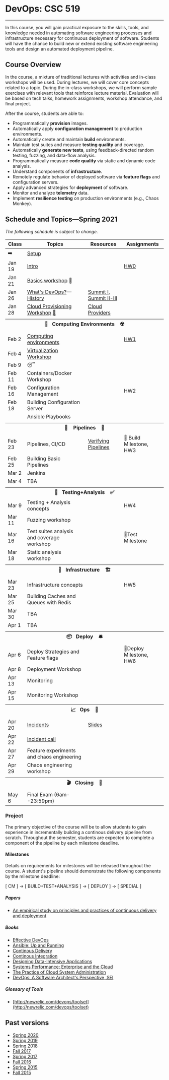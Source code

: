 # DevOps: CSC 519
-------------------------

In this course, you will gain practical exposure to the skills, tools, and knowledge needed in automating software engineering processes and infrastructure necessary for continuous deployment of software. Students will have the chance to build new or extend existing software engineering tools and design an automated deployment pipeline.

## Course Overview

In the course, a mixture of traditional lectures with activities and in-class workshops will be used.  During lectures, we will cover core concepts related to a topic. During the in-class workshops, we will perform sample exercises with relevant tools that reinforce lecture material.  Evaluation will be based on tech talks, homework assignments, workshop attendance, and final project.

After the course, students are able to:

* Programmatically **provision** images.
* Automatically apply **configuration management** to production environments.
* Automatically create and maintain **build** environments.
* Maintain test suites and measure **testing quality** and coverage.
* Automatically **generate new tests**, using feedback-directed random testing, fuzzing, and data-flow analysis.
* Programmatically measure **code quality** via static and dynamic code analysis.
* Understand components of **infrastructure**.
* Remotely regulate behavior of deployed software via **feature flags** and configuration servers.
* Apply advanced strategies for **deployment** of software.
* Monitor and analyze **telemetry** data.
* Implement **resilience testing** on production environments (e.g., Chaos Monkey).

## Schedule and Topics—Spring 2021

*The following schedule is subject to change.*

<!-- 
Jan 19 (HW0)
Jan 21 
Jan 26 
Jan 28

Feb 2 Computing Environments [M1] (HW1) 
Feb 4
Feb 11  
Feb 16
Feb 18

Feb 23 Pipelines (M2) HW2
Feb 25
Mar 2
Mar 4

Mar 9  Test  HW3
Mar 11
Mar 16
Mar 18

Mar 23 Infrastructure (M3) HW4 
Mar 25
Mar 30
Apr 1

Apr 6  Deploy HW5
Apr 8
Apr 13
Apr 15

Apr 20  Ops/Chaos
Apr 22
Apr 27
Apr 29

May 6 (Thursday) Exam -->

| Class    | Topics                           |  Resources | Assignments       |
|----------|----------------------------------|------------| ----------------  |
|  ➡️      | [Setup](Boot.md) 
| Jan 19  | [Intro](https://drive.google.com/file/d/1ieVJug_pqDZjZyATphZ6s16c2oNVhxGc/view?usp=sharing) | | [HW0](HW/HW0-Z.md) 
| Jan 21  | [Basics workshop](https://github.com/chrisparnin/EngineeringBasics) 🥾 
| Jan 26  | [What's DevOps?](https://drive.google.com/file/d/195ZTHWSdExT4crsfm7K47N6Fk5BqP8Bn/view?usp=sharing)—[History](https://drive.google.com/file/d/1vUti511jC2R9zXTlSgpw6Ssx7JrP8IrO/view?usp=sharing) | [Summit I](https://github.com/CSC-DevOps/Course/blob/master/Readings/AdagesI.pdf), [Summit II-III](https://github.com/CSC-DevOps/Course/blob/master/Readings/CACM_DevOps.pdf)  |
| Jan 28  | [Cloud Provisioning Workshop](https://github.com/CSC-DevOps/Provision) [📓](https://docable.cloud/chrisparnin/notebooks/provision/do.md) | [Cloud Providers](HW/Cloud-Providers.md) 
| <tr><th colspan=4> 🧱&nbsp;&nbsp;&nbsp;Computing Environments&nbsp;&nbsp;&nbsp; ☢️</th></tr> |
| Feb 2  | [Computing environments](https://drive.google.com/file/d/1JHVo22qVY1H6pm71aDhByaLCh5eYSnhR/view?usp=sharing) | | [HW1](HW/HW1-V.md)
| Feb 4  | [Virtualization Workshop](https://github.com/CSC-DevOps/VM)
| Feb 9   | 😴
| Feb 11  | Containers/Docker Workshop
| Feb 16  | Configuration Management | | HW2
| Feb 18  | Building Configuration Server
|         | Ansible Playbooks
| <tr><th colspan=4> 🚰 &nbsp;&nbsp;&nbsp;Pipelines&nbsp;&nbsp;&nbsp; 🚀</th></tr> |
| Feb 23   | Pipelines, CI/CD | [Verifying Pipelines](Readings/DesirableProperties.pdf) | 💎 Build Milestone, HW3
| Feb 25   | Building Basic Pipelines
| Mar 2    | Jenkins
| Mar 4    | TBA
| <tr><th colspan=4> 🧪&nbsp;&nbsp;&nbsp;Testing+Analysis&nbsp;&nbsp;&nbsp; ✅</th></tr> |
| Mar 9   | Testing + Analysis concepts | | HW4
| Mar 11   | Fuzzing workshop
| Mar 16   | Test suites analysis and coverage workshop | | 💎Test Milestone
| Mar 18   | Static analysis workshop
| <tr><th colspan=4> 🚧&nbsp;&nbsp;&nbsp;Infrastructure&nbsp;&nbsp;&nbsp; 🏗️</th></tr> |
| Mar 23   | Infrastructure concepts | | HW5
| Mar 25  | Building Caches and Queues with Redis
| Mar 30  | TBA
| Apr 1   | TBA
| <tr><th colspan=4> 📦&nbsp;&nbsp;&nbsp;Deploy&nbsp;&nbsp;&nbsp; 🛎️</th></tr> |
| Apr 6   | Deploy Strategies and Feature flags | |  💎Deploy Milestone, HW6
| Apr 8    | Deployment Workshop
| Apr 13    | Monitoring
| Apr 15    | Monitoring Workshop
| <tr><th colspan=4> 📈&nbsp;&nbsp;&nbsp;Ops&nbsp;&nbsp;&nbsp; 🧯</th></tr> |
| Apr 20   | [Incidents](https://learning.acm.org/techtalks/reliability) | [Slides](https://learning.acm.org/binaries/content/assets/leaning-center/webinar-slides/2020/oops_techtalk_lorinhochstein_slides.pdf) |
| Apr 22   | [Incident call](https://www.pagerduty.com/blog/incident-response-reenactment/)
| Apr 27   | Feature experiments and chaos engineering
| Apr 29   | Chaos engineering workshop
| <tr><th colspan=4> 🎬&nbsp;&nbsp;&nbsp;Closing&nbsp;&nbsp;&nbsp; 💯</th></tr> |
| May 6    | Final Exam (6am--23:59pm) |          |                   |

### Project

The primary objective of the course will be to allow students to gain experience in incrementally building a continous delivery pipeline from scratch.  Throughout the semester, students are expected to complete a component of the pipeline by each milestone deadline.

#### Milestones

Details on requirements for milestones will be released throughout the course.  A student's pipeline should demonstrate the following components by the milestone deadline:

[ CM ] -> [ BUILD+TEST+ANALYSIS ] -> [ DEPLOY ] -> [ SPECIAL ]

##### Papers

* [An empirical study on principles and practices of continuous delivery and deployment](https://peerj.com/preprints/1889.pdf)

##### Books

* [Effective DevOps](https://www.amazon.com/Effective-DevOps-Building-Collaboration-Affinity/dp/1491926309)
* [Ansible: Up and Running](http://www.ansiblebook.com/)
* [Continous Delivery](http://continuousdelivery.com/)
* [Continous Integration](http://www.amazon.com/Continuous-Integration-Improving-Software-Reducing/dp/0321336380)
* [Designing Data-Intensive Applications](http://dataintensive.net/)
* [Systems Performance: Enterprise and the Cloud](http://www.brendangregg.com/sysperfbook.html)
* [The Practice of Cloud System Administration](http://the-cloud-book.com/)
* [DevOps: A Software Architect's Perspective, SEI](http://www.amazon.com/DevOps-Software-Architects-Perspective-Engineering/dp/0134049845)

##### Glossary of Tools

* [http://newrelic.com/devops/toolset](http://newrelic.com/devops/toolset)

## Past versions

* [Spring 2020](https://github.com/CSC-DevOps/Course/tree/Spring2020)
* [Spring 2019](https://github.com/CSC-DevOps/Course/tree/Spring2019)
* [Spring 2018](https://github.com/CSC-DevOps/Course/tree/Spring2018)
* [Fall 2017](https://github.com/CSC-DevOps/Course/tree/Fall2017)
* [Spring 2017](https://github.com/CSC-DevOps/Course/tree/Spring2017)
* [Fall 2016](https://github.com/CSC-DevOps/Course/tree/Fall2016)
* [Spring 2015 ](https://github.com/CSC-DevOps/Course/tree/Spring2015)
* [Fall 2015 ](https://github.com/CSC-DevOps/Course/tree/Fall2015)
